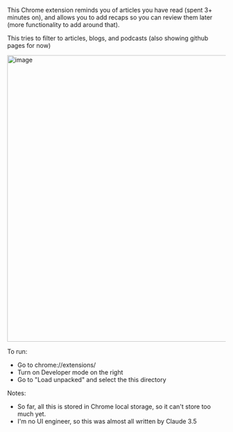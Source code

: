 This Chrome extension reminds you of articles you have read (spent 3+ minutes on), and allows you to add recaps so you can review them later (more functionality to add around that).

This tries to filter to articles, blogs, and podcasts (also showing github pages for now)

<img width="661" alt="image" src="https://github.com/user-attachments/assets/1b223139-516b-4130-92f5-9ded23cd5526">


To run:
- Go to chrome://extensions/
- Turn on Developer mode on the right
- Go to "Load unpacked" and select the this directory

Notes:
- So far, all this is stored in Chrome local storage, so it can't store too much yet.
- I'm no UI engineer, so this was almost all written by Claude 3.5
